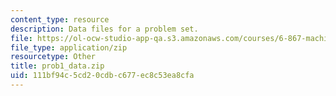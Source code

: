 ```yaml
---
content_type: resource
description: Data files for a problem set.
file: https://ol-ocw-studio-app-qa.s3.amazonaws.com/courses/6-867-machine-learning-fall-2006/111bf94c5cd20cdbc677ec8c53ea8cfa_prob1_data.zip
file_type: application/zip
resourcetype: Other
title: prob1_data.zip
uid: 111bf94c-5cd2-0cdb-c677-ec8c53ea8cfa
---
```

